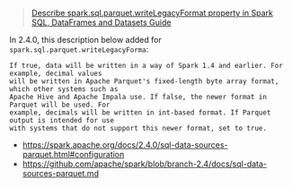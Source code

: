 > [Describe spark.sql.parquet.writeLegacyFormat property in Spark SQL, DataFrames and Datasets Guide](https://issues.apache.org/jira/browse/SPARK-20937)

In 2.4.0, this description below added for `spark.sql.parquet.writeLegacyForma`:

```
If true, data will be written in a way of Spark 1.4 and earlier. For example, decimal values
will be written in Apache Parquet's fixed-length byte array format, which other systems such as
Apache Hive and Apache Impala use. If false, the newer format in Parquet will be used. For
example, decimals will be written in int-based format. If Parquet output is intended for use
with systems that do not support this newer format, set to true.
```

- https://spark.apache.org/docs/2.4.0/sql-data-sources-parquet.html#configuration
- https://github.com/apache/spark/blob/branch-2.4/docs/sql-data-sources-parquet.md

